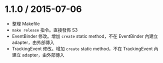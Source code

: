 1.1.0 / 2015-07-06
==================

 * 整理 Makefile
 * `make release` 指令。直接發佈 S3
 * EventBinder 修改。增加 `create` static method，不在 EventBinder 內建立 adapter，由外部傳入
 * TrackingEvent 修改。增加 `create` static method，不在 TrackingEvent 內建立 adapter，由外部傳入
